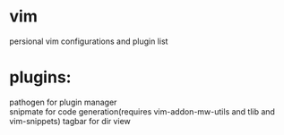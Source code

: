 vim
===

persional vim configurations and plugin list

# plugins:
pathogen for plugin manager  
snipmate for code generation(requires vim-addon-mw-utils and tlib and vim-snippets)
tagbar for dir view
